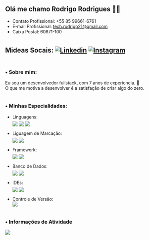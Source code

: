 ## **Olá me chamo Rodrigo Rodrigues** 👨‍💻
- Contato Profissional: +55 85 99661-6761
- E-mail Profissional: tech.rodrigo21@gmail.com
- Caixa Postal: 60871-100 <br/>

#

## Mideas Socais: [![Linkedin](https://img.shields.io/badge/LinkedIn-0077B5?style=for-the-badge&logo=linkedin&logoColor=white)](https://www.linkedin.com/in/rodrigo-rodrigues-a0bab7169/) [![Instagram](https://img.shields.io/badge/Instagram-E4405F?style=for-the-badge&logo=instagram&logoColor=white)](https://www.instagram.com/rodrigo.r21/) <br><br/>

### **• Sobre mim:**
Eu sou um desenvolvedor fullstack, com 7 anos de experiencia. 🧐 </br>
O que me motiva a desenvolver é a satisfação de criar algo do zero.

#

### **• Minhas Especialidades:** <br/>

- Linguagens:<br/>
<img align="middle" src="https://img.shields.io/badge/C%23-239120?style=for-the-badge&logo=c-sharp&logoColor=white"/> <img align="middle" src="https://img.shields.io/badge/C%2B%2B-00599C?style=for-the-badge&logo=c%2B%2B&logoColor=white"/> <img align="middle" src="https://img.shields.io/badge/Dart-0175C2?style=for-the-badge&logo=dart&logoColor=white"/>

- Liguagem de Marcação:<br/>
<img align="middle" src="https://img.shields.io/badge/HTML5-E34F26?style=for-the-badge&logo=html5&logoColor=white"/> <img align="middle" src="https://img.shields.io/badge/CSS3-1572B6?style=for-the-badge&logo=css3&logoColor=white"/>

- Framework:<br/>
<img align="middle" src="https://img.shields.io/badge/Flutter-02569B?style=for-the-badge&logo=flutter&logoColor=white"/> <img align="middle" src="https://img.shields.io/badge/.NET-512BD4?style=for-the-badge&logo=dotnet&logoColor=white"/> 

- Banco de Dados:<br/>
<img align="middle" src="https://img.shields.io/badge/MySQL-005C84?style=for-the-badge&logo=mysql&logoColor=white"/> <img align="middle" src="https://img.shields.io/badge/Oracle-F80000?style=for-the-badge&logo=oracle&logoColor=black"/> 

- IDEs:<br/>
<img align="middle" src="https://img.shields.io/badge/Visual_Studio-5C2D91?style=for-the-badge&logo=visual%20studio&logoColor=white"/> <img align="middle" src="https://img.shields.io/badge/Android_Studio-3DDC84?style=for-the-badge&logo=android-studio&logoColor=white"/>

- Controle de Versão:
<br/><img align="middle" src="https://img.shields.io/badge/GitHub-100000?style=for-the-badge&logo=github&logoColor=white"/>

#

### **• Informações de Atividade**
![](https://github-profile-summary-cards.vercel.app/api/cards/profile-details?username=drigin175&theme=vue)